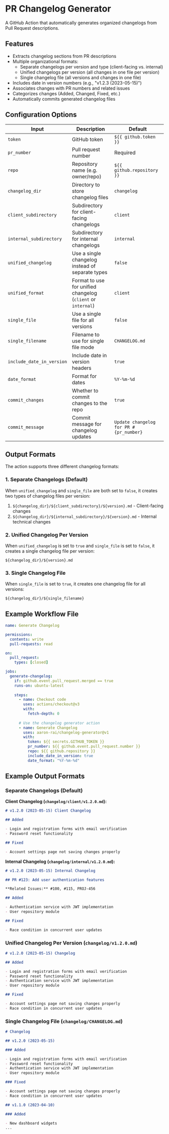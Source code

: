 # PR Changelog Generator

A GitHub Action that automatically generates organized changelogs from Pull Request descriptions.

## Features

- Extracts changelog sections from PR descriptions
- Multiple organizational formats:
  - Separate changelogs per version and type (client-facing vs. internal)
  - Unified changelogs per version (all changes in one file per version)
  - Single changelog file (all versions and changes in one file)
- Includes date in version numbers (e.g., "v1.2.3 (2023-05-15)")
- Associates changes with PR numbers and related issues
- Categorizes changes (Added, Changed, Fixed, etc.)
- Automatically commits generated changelog files

## Configuration Options

| Input | Description | Default |
|-------|-------------|---------|
| `token` | GitHub token | `${{ github.token }}` |
| `pr_number` | Pull request number | Required |
| `repo` | Repository name (e.g. owner/repo) | `${{ github.repository }}` |
| `changelog_dir` | Directory to store changelog files | `changelog` |
| `client_subdirectory` | Subdirectory for client-facing changelogs | `client` |
| `internal_subdirectory` | Subdirectory for internal changelogs | `internal` |
| `unified_changelog` | Use a single changelog instead of separate types | `false` |
| `unified_format` | Format to use for unified changelog (`client` or `internal`) | `client` |
| `single_file` | Use a single file for all versions | `false` |
| `single_filename` | Filename to use for single file mode | `CHANGELOG.md` |
| `include_date_in_version` | Include date in version headers | `true` |
| `date_format` | Format for dates | `%Y-%m-%d` |
| `commit_changes` | Whether to commit changes to the repo | `true` |
| `commit_message` | Commit message for changelog updates | `Update changelog for PR #{pr_number}` |

## Output Formats

The action supports three different changelog formats:

### 1. Separate Changelogs (Default)

When `unified_changelog` and `single_file` are both set to `false`, it creates two types of changelog files per version:

1. `${changelog_dir}/${client_subdirectory}/${version}.md` - Client-facing changes
2. `${changelog_dir}/${internal_subdirectory}/${version}.md` - Internal technical changes

### 2. Unified Changelog Per Version

When `unified_changelog` is set to `true` and `single_file` is set to `false`, it creates a single changelog file per version:

`${changelog_dir}/${version}.md`

### 3. Single Changelog File

When `single_file` is set to `true`, it creates one changelog file for all versions:

`${changelog_dir}/${single_filename}`

## Example Workflow File

```yaml
name: Generate Changelog

permissions:
  contents: write
  pull-requests: read

on:
  pull_request:
    types: [closed]

jobs:
  generate-changelog:
    if: github.event.pull_request.merged == true
    runs-on: ubuntu-latest
    
    steps:
      - name: Checkout code
        uses: actions/checkout@v3
        with:
          fetch-depth: 0
      
      # Use the changelog generator action
      - name: Generate Changelog
        uses: aaron-rai/changelog-generator@v1
        with:
          token: ${{ secrets.GITHUB_TOKEN }}
          pr_number: ${{ github.event.pull_request.number }}
          repo: ${{ github.repository }}
          include_date_in_version: true
          date_format: "%Y-%m-%d"
```

## Example Output Formats

### Separate Changelogs (Default)

**Client Changelog (`changelog/client/v1.2.0.md`):**
```markdown
# v1.2.0 (2023-05-15) Client Changelog

## Added

- Login and registration forms with email verification
- Password reset functionality

## Fixed

- Account settings page not saving changes properly
```

**Internal Changelog (`changelog/internal/v1.2.0.md`):**
```markdown
# v1.2.0 (2023-05-15) Internal Changelog

## PR #123: Add user authentication features

**Related Issues:** #100, #115, PROJ-456

## Added

- Authentication service with JWT implementation
- User repository module

## Fixed

- Race condition in concurrent user updates
```

### Unified Changelog Per Version (`changelog/v1.2.0.md`)

```markdown
# v1.2.0 (2023-05-15) Changelog

## Added

- Login and registration forms with email verification
- Password reset functionality
- Authentication service with JWT implementation
- User repository module

## Fixed

- Account settings page not saving changes properly
- Race condition in concurrent user updates
```

### Single Changelog File (`changelog/CHANGELOG.md`)

```markdown
# Changelog

## v1.2.0 (2023-05-15)

### Added

- Login and registration forms with email verification
- Password reset functionality
- Authentication service with JWT implementation
- User repository module

### Fixed

- Account settings page not saving changes properly
- Race condition in concurrent user updates

## v1.1.0 (2023-04-10)

### Added

- New dashboard widgets
...
```
